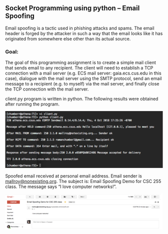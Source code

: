 ## Socket Programming using python – Email Spoofing

Email spoofing is a tactic used in phishing attacks and spams. The email header is forged by the attacker in such a way that the email looks like it has originated from somewhere else other than its actual source. 

### Goal: 

The goal of this programming assignment is to create a simple mail client that sends email to any recipient. The client will need to establish a TCP connection with a mail server (e.g. ECS mail server: gaia.ecs.cus.edu in this case), dialogue with the mail server using the SMTP protocol, send an email message to a recipient (e.g. to myself) via the mail server, and finally close the TCP connection with the mail server.

client.py program is written in python. The following results were obtained after running the program.

![Screenshot](Res.png)

Spoofed email received at personal email address. Email sender is mallroy@nonexisting.org. 
The subject is: Email Spoofing Demo for CSC 255 class. 
The message says “I love computer networks!”.

![Screenshot](EM.png)


